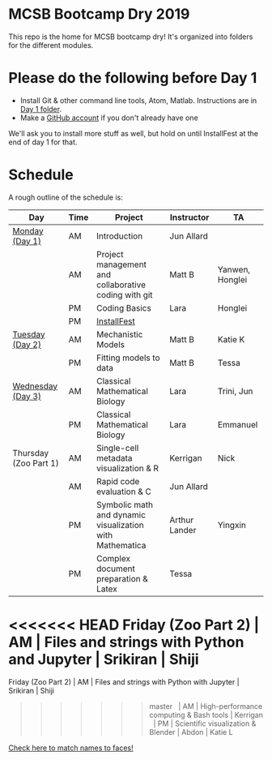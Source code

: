 # MCSB Bootcamp Dry 2019

This repo is the home for MCSB bootcamp dry! It's organized into folders for the different modules.

# Please do the following before Day 1

* Install Git & other command line tools, Atom, Matlab. Instructions are in [Day 1 folder](/Day%201/README.MD).
* Make a [GitHub account](https://github.com/join) if you don't already have one

We'll ask you to install more stuff as well, but hold on until InstallFest at the end of day 1 for that.

# Schedule
A rough outline of the schedule is:

Day | Time | Project | Instructor | TA
--- | --- | --- | --- | ---
[Monday (Day 1)](https://github.com/allardjun/MCSBBootcampDry/tree/master/Day%201) | AM | Introduction | Jun Allard | &nbsp;
&nbsp; | AM | Project management and collaborative coding with git | Matt B | Yanwen, Honglei
&nbsp; | PM | Coding Basics | Lara | Honglei
&nbsp; | PM | [InstallFest](/Day%201/InstallFest.md) | &nbsp; | &nbsp;
[Tuesday (Day 2)](https://github.com/allardjun/MCSBBootcampDry/tree/master/Day%202) | AM | Mechanistic Models | Matt B | Katie K
&nbsp; | PM | Fitting models to data | Matt B | Tessa
[Wednesday (Day 3)](https://github.com/allardjun/MCSBBootcampDry/tree/master/Day%203) | AM | Classical Mathematical Biology | Lara | Trini, Jun
&nbsp; | PM | Classical Mathematical Biology | Lara | Emmanuel
Thursday (Zoo Part 1) | AM | Single-cell metadata visualization & R | Kerrigan | Nick
&nbsp; | AM | Rapid code evaluation & C | Jun Allard |
&nbsp; | PM | Symbolic math and dynamic visualization with Mathematica | Arthur Lander | Yingxin
&nbsp; | PM | Complex document preparation & Latex | Tessa
<<<<<<< HEAD
Friday (Zoo Part 2) | AM | Files and strings with Python and Jupyter | Srikiran | Shiji
=======
Friday (Zoo Part 2) | AM | Files and strings with Python with Jupyter | Srikiran | Shiji
>>>>>>> master
&nbsp; | AM | High-performance computing & Bash tools | Kerrigan
&nbsp; | PM | Scientific visualization & Blender | Abdon | Katie L

[Check here to match names to faces!](http://mcsb.uci.edu/students/current-students)

